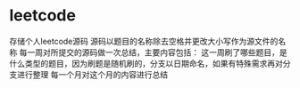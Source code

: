 # leetcode
存储个人leetcode源码
源码以题目的名称除去空格并更改大小写作为源文件的名称
每一周对所提交的源码做一次总结，主要内容包括：
这一周刷了哪些题目，是什么类型的题目，因为刷题是随机刷的，分支以日期命名，如果有特殊需求再对分支进行整理
每一个月对这个月的内容进行总结
